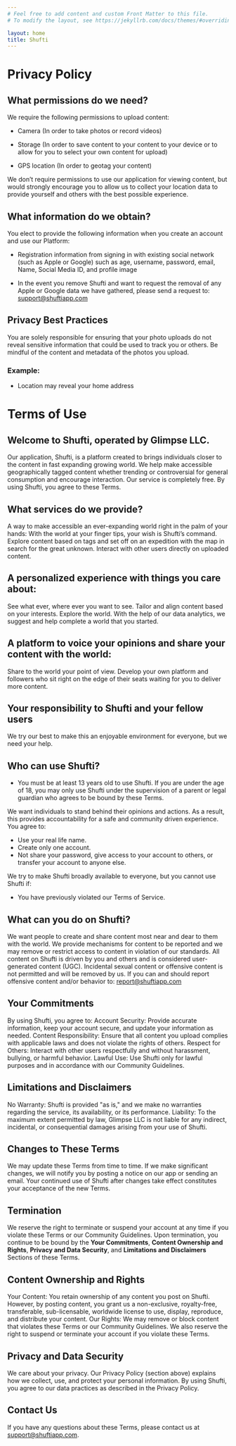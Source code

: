 ```yaml
---
# Feel free to add content and custom Front Matter to this file.
# To modify the layout, see https://jekyllrb.com/docs/themes/#overriding-theme-defaults

layout: home
title: Shufti 
---
```


# Privacy Policy

## What permissions do we need?
We require the following permissions to upload content:

- Camera (In order to take photos or record videos)

- Storage (In order to save content to your content to your device or to allow for you to select your own content for upload)

- GPS location (In order to geotag your content)

We don’t require permissions to use our application for viewing content, but would strongly encourage you to allow us to collect your location data to provide yourself and others with the best possible experience.

## What information do we obtain?
You elect to provide the following information when you create an account and use our Platform:

- Registration information from signing in with existing social network (such as Apple or Google) such as age, username, password, email, Name, Social Media ID, and profile image

- In the event you remove Shufti and want to request the removal of any Apple or Google data we have gathered, please send a request to: support@shuftiapp.com

## Privacy Best Practices
You are solely responsible for ensuring that your photo uploads do not reveal sensitive information that could be used to track you or others. Be mindful of the content and metadata of the photos you upload.

### Example:
- Location may reveal your home address

# Terms of Use 

## Welcome to Shufti, operated by Glimpse LLC. 
Our application, Shufti, is a platform created to brings individuals closer to the content in fast expanding growing world. We help make accessible geographically tagged content whether trending or controversial for general consumption and encourage interaction. Our service is completely free. By using Shufti, you agree to these Terms.

## What services do we provide?
A way to make accessible an ever-expanding world right in the palm of your hands:
With the world at your finger tips, your wish is Shufti’s command. Explore content based on tags and set off on an expedition with the map in search for the great unknown. Interact with other users directly on uploaded content.

## A personalized experience with things you care about:
See what ever, where ever you want to see. Tailor and align content based on your interests. Explore the world. With the help of our data analytics, we suggest and help complete a world that you started.

## A platform to voice your opinions and share your content with the world:
Share to the world your point of view. Develop your own platform and followers who sit right on the edge of their seats waiting for you to deliver more content.

## Your responsibility to Shufti and your fellow users
We try our best to make this an enjoyable environment for everyone, but we need your help.

## Who can use Shufti?
- You must be at least 13 years old to use Shufti. If you are under the age of 18, you may only use Shufti under the supervision of a parent or legal guardian who agrees to be bound by these Terms.

We want individuals to stand behind their opinions and actions. As a result, this provides accountability for a safe and community driven experience. You agree to:
- Use your real life name.
- Create only one account.
- Not share your password, give access to your account to others, or transfer your account to anyone else.

We try to make Shufti broadly available to everyone, but you cannot use Shufti if:
- You have previously violated our Terms of Service.

## What can you do on Shufti?
We want people to create and share content most near and dear to them with the world. We provide mechanisms for content to be reported and we may remove or restrict access to content in violation of our standards. 
All content on Shufti is driven by you and others and is considered user-generated content (UGC). Incidental sexual content or offensive content is not permitted and will be removed by us. If you can and should report offensive content and/or behavior to: report@shuftiapp.com

## Your Commitments
By using Shufti, you agree to:
Account Security: Provide accurate information, keep your account secure, and update your information as needed.
Content Responsibility: Ensure that all content you upload complies with applicable laws and does not violate the rights of others.
Respect for Others: Interact with other users respectfully and without harassment, bullying, or harmful behavior.
Lawful Use: Use Shufti only for lawful purposes and in accordance with our Community Guidelines.

## Limitations and Disclaimers
No Warranty: Shufti is provided "as is," and we make no warranties regarding the service, its availability, or its performance.
Liability: To the maximum extent permitted by law, Glimpse LLC is not liable for any indirect, incidental, or consequential damages arising from your use of Shufti.

## Changes to These Terms
We may update these Terms from time to time. If we make significant changes, we will notify you by posting a notice on our app or sending an email. Your continued use of Shufti after changes take effect constitutes your acceptance of the new Terms.

## Termination
We reserve the right to terminate or suspend your account at any time if you violate these Terms or our Community Guidelines. Upon termination, you continue to be bound by the **Your Commitments**, **Content Ownership and Rights**, **Privacy and Data Security**, and **Limitations and Disclaimers** Sections of these Terms.

## Content Ownership and Rights
Your Content: You retain ownership of any content you post on Shufti. However, by posting content, you grant us a non-exclusive, royalty-free, transferable, sub-licensable, worldwide license to use, display, reproduce, and distribute your content.
Our Rights: We may remove or block content that violates these Terms or our Community Guidelines. We also reserve the right to suspend or terminate your account if you violate these Terms.

## Privacy and Data Security
We care about your privacy. Our Privacy Policy (section above) explains how we collect, use, and protect your personal information. By using Shufti, you agree to our data practices as described in the Privacy Policy.

## Contact Us
If you have any questions about these Terms, please contact us at support@shuftiapp.com.
